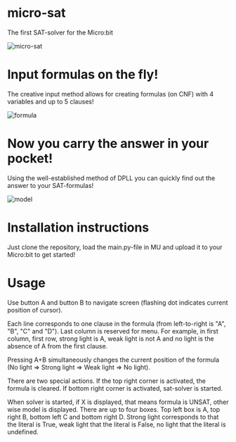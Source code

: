 # micro-sat
The first SAT-solver for the Micro:bit

![micro-sat](https://user-images.githubusercontent.com/16174559/49434385-62e2ba00-f7b4-11e8-8520-069882730188.JPG)

# Input formulas on the fly!
The creative input method allows for creating formulas (on CNF) with 4 variables and up to 5 clauses!

![formula](https://user-images.githubusercontent.com/16174559/49434387-62e2ba00-f7b4-11e8-9b02-c405207e6620.JPG)

# Now you carry the answer in your pocket!
Using the well-established method of DPLL you can quickly find out the answer to your SAT-formulas!

![model](https://user-images.githubusercontent.com/16174559/49434386-62e2ba00-f7b4-11e8-90be-5b85e9f04399.JPG)

# Installation instructions
Just clone the repository, load the main.py-file in MU and upload it to your Micro:bit to get started!

# Usage
Use button A and button B to navigate screen (flashing dot indicates current position of cursor). 

Each line corresponds to one clause in the formula (from left-to-right is "A", "B", "C" and "D"). Last column is reserved for menu. For example, in first column, first row, strong light is A, weak light is not A and no light is the absence of A from the first clause.

Pressing A+B simultaneously changes the current position of the formula (No light => Strong light => Weak light => No light). 

There are two special actions. If the top right corner is activated, the formula is cleared. If bottom right corner is activated, sat-solver is started.

When solver is started, if X is displayed, that means formula is UNSAT, other wise model is displayed. There are up to four boxes. Top left box is A, top right B, bottom left C and bottom right D. Strong light corresponds to that the literal is True, weak light that the literal is False, no light that the literal is undefined.
